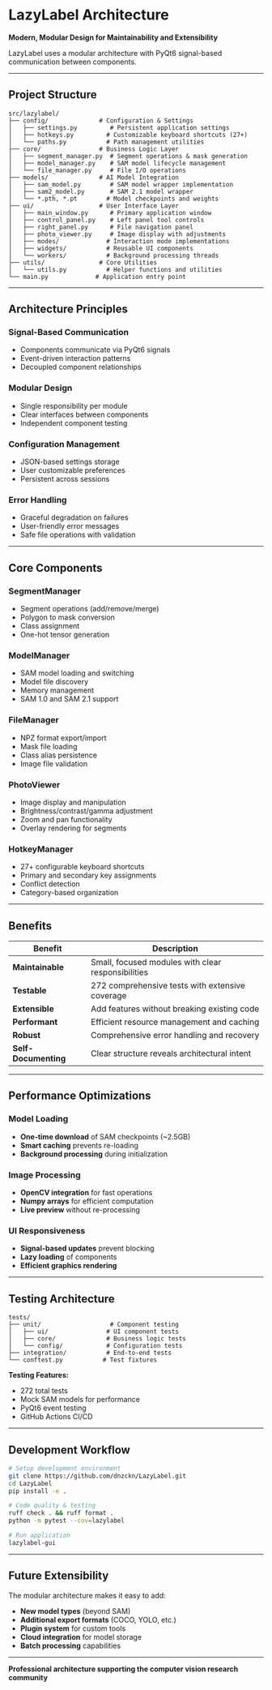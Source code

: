 # LazyLabel Architecture

**Modern, Modular Design for Maintainability and Extensibility**

LazyLabel uses a modular architecture with PyQt6 signal-based communication between components.

---

## Project Structure

```
src/lazylabel/
├── config/              # Configuration & Settings
│   ├── settings.py         # Persistent application settings
│   ├── hotkeys.py         # Customizable keyboard shortcuts (27+)
│   └── paths.py           # Path management utilities
├── core/                # Business Logic Layer
│   ├── segment_manager.py  # Segment operations & mask generation
│   ├── model_manager.py    # SAM model lifecycle management
│   └── file_manager.py     # File I/O operations
├── models/              # AI Model Integration
│   ├── sam_model.py        # SAM model wrapper implementation
│   ├── sam2_model.py       # SAM 2.1 model wrapper
│   └── *.pth, *.pt        # Model checkpoints and weights
├── ui/                  # User Interface Layer
│   ├── main_window.py      # Primary application window
│   ├── control_panel.py    # Left panel tool controls
│   ├── right_panel.py      # File navigation panel
│   ├── photo_viewer.py     # Image display with adjustments
│   ├── modes/             # Interaction mode implementations
│   ├── widgets/           # Reusable UI components
│   └── workers/           # Background processing threads
├── utils/               # Core Utilities
│   └── utils.py           # Helper functions and utilities
└── main.py             # Application entry point
```

---

## Architecture Principles

### Signal-Based Communication
- Components communicate via PyQt6 signals
- Event-driven interaction patterns
- Decoupled component relationships

### Modular Design
- Single responsibility per module
- Clear interfaces between components
- Independent component testing

### Configuration Management
- JSON-based settings storage
- User customizable preferences
- Persistent across sessions

### Error Handling
- Graceful degradation on failures
- User-friendly error messages
- Safe file operations with validation

---

## Core Components

### SegmentManager
- Segment operations (add/remove/merge)
- Polygon to mask conversion
- Class assignment
- One-hot tensor generation

### ModelManager
- SAM model loading and switching
- Model file discovery
- Memory management
- SAM 1.0 and SAM 2.1 support

### FileManager
- NPZ format export/import
- Mask file loading
- Class alias persistence
- Image file validation

### PhotoViewer
- Image display and manipulation
- Brightness/contrast/gamma adjustment
- Zoom and pan functionality
- Overlay rendering for segments

### HotkeyManager
- 27+ configurable keyboard shortcuts
- Primary and secondary key assignments
- Conflict detection
- Category-based organization

---

## Benefits

| Benefit | Description |
|---------|-------------|
| **Maintainable** | Small, focused modules with clear responsibilities |
| **Testable** | 272 comprehensive tests with extensive coverage |
| **Extensible** | Add features without breaking existing code |
| **Performant** | Efficient resource management and caching |
| **Robust** | Comprehensive error handling and recovery |
| **Self-Documenting** | Clear structure reveals architectural intent |

---

## Performance Optimizations

### **Model Loading**
- **One-time download** of SAM checkpoints (~2.5GB)
- **Smart caching** prevents re-loading
- **Background processing** during initialization

### **Image Processing** 
- **OpenCV integration** for fast operations
- **Numpy arrays** for efficient computation
- **Live preview** without re-processing

### **UI Responsiveness**
- **Signal-based updates** prevent blocking
- **Lazy loading** of components
- **Efficient graphics rendering**

---

## Testing Architecture

```
tests/
├── unit/                   # Component testing
│   ├── ui/                # UI component tests  
│   ├── core/              # Business logic tests
│   └── config/            # Configuration tests
├── integration/           # End-to-end tests
└── conftest.py           # Test fixtures
```

**Testing Features:**
- 272 total tests
- Mock SAM models for performance
- PyQt6 event testing
- GitHub Actions CI/CD

---

## Development Workflow

```bash
# Setup development environment
git clone https://github.com/dnzckn/LazyLabel.git
cd LazyLabel
pip install -e .

# Code quality & testing
ruff check . && ruff format .
python -m pytest --cov=lazylabel

# Run application
lazylabel-gui
```

---

## Future Extensibility

The modular architecture makes it easy to add:

- **New model types** (beyond SAM)
- **Additional export formats** (COCO, YOLO, etc.)
- **Plugin system** for custom tools
- **Cloud integration** for model storage
- **Batch processing** capabilities

---

**Professional architecture supporting the computer vision research community**
